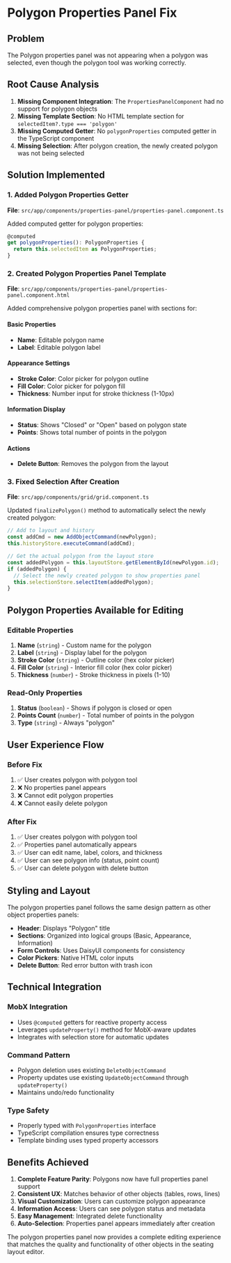 # Polygon Properties Panel Fix

## Problem
The Polygon properties panel was not appearing when a polygon was selected, even though the polygon tool was working correctly.

## Root Cause Analysis
1. **Missing Component Integration**: The `PropertiesPanelComponent` had no support for polygon objects
2. **Missing Template Section**: No HTML template section for `selectedItem?.type === 'polygon'`
3. **Missing Computed Getter**: No `polygonProperties` computed getter in the TypeScript component
4. **Missing Selection**: After polygon creation, the newly created polygon was not being selected

## Solution Implemented

### 1. Added Polygon Properties Getter
**File**: `src/app/components/properties-panel/properties-panel.component.ts`

Added computed getter for polygon properties:
```typescript
@computed
get polygonProperties(): PolygonProperties {
  return this.selectedItem as PolygonProperties;
}
```

### 2. Created Polygon Properties Panel Template
**File**: `src/app/components/properties-panel/properties-panel.component.html`

Added comprehensive polygon properties panel with sections for:

#### Basic Properties
- **Name**: Editable polygon name
- **Label**: Editable polygon label

#### Appearance Settings
- **Stroke Color**: Color picker for polygon outline
- **Fill Color**: Color picker for polygon fill
- **Thickness**: Number input for stroke thickness (1-10px)

#### Information Display
- **Status**: Shows "Closed" or "Open" based on polygon state
- **Points**: Shows total number of points in the polygon

#### Actions
- **Delete Button**: Removes the polygon from the layout

### 3. Fixed Selection After Creation
**File**: `src/app/components/grid/grid.component.ts`

Updated `finalizePolygon()` method to automatically select the newly created polygon:
```typescript
// Add to layout and history
const addCmd = new AddObjectCommand(newPolygon);
this.historyStore.executeCommand(addCmd);

// Get the actual polygon from the layout store
const addedPolygon = this.layoutStore.getElementById(newPolygon.id);
if (addedPolygon) {
  // Select the newly created polygon to show properties panel
  this.selectionStore.selectItem(addedPolygon);
}
```

## Polygon Properties Available for Editing

### Editable Properties
1. **Name** (`string`) - Custom name for the polygon
2. **Label** (`string`) - Display label for the polygon
3. **Stroke Color** (`string`) - Outline color (hex color picker)
4. **Fill Color** (`string`) - Interior fill color (hex color picker)
5. **Thickness** (`number`) - Stroke thickness in pixels (1-10)

### Read-Only Properties
1. **Status** (`boolean`) - Shows if polygon is closed or open
2. **Points Count** (`number`) - Total number of points in the polygon
3. **Type** (`string`) - Always "polygon"

## User Experience Flow

### Before Fix
1. ✅ User creates polygon with polygon tool
2. ❌ No properties panel appears
3. ❌ Cannot edit polygon properties
4. ❌ Cannot easily delete polygon

### After Fix
1. ✅ User creates polygon with polygon tool
2. ✅ Properties panel automatically appears
3. ✅ User can edit name, label, colors, and thickness
4. ✅ User can see polygon info (status, point count)
5. ✅ User can delete polygon with delete button

## Styling and Layout

The polygon properties panel follows the same design pattern as other object properties panels:
- **Header**: Displays "Polygon" title
- **Sections**: Organized into logical groups (Basic, Appearance, Information)
- **Form Controls**: Uses DaisyUI components for consistency
- **Color Pickers**: Native HTML color inputs
- **Delete Button**: Red error button with trash icon

## Technical Integration

### MobX Integration
- Uses `@computed` getters for reactive property access
- Leverages `updateProperty()` method for MobX-aware updates
- Integrates with selection store for automatic updates

### Command Pattern
- Polygon deletion uses existing `DeleteObjectCommand`
- Property updates use existing `UpdateObjectCommand` through `updateProperty()`
- Maintains undo/redo functionality

### Type Safety
- Properly typed with `PolygonProperties` interface
- TypeScript compilation ensures type correctness
- Template binding uses typed property accessors

## Benefits Achieved

1. **Complete Feature Parity**: Polygons now have full properties panel support
2. **Consistent UX**: Matches behavior of other objects (tables, rows, lines)
3. **Visual Customization**: Users can customize polygon appearance
4. **Information Access**: Users can see polygon status and metadata
5. **Easy Management**: Integrated delete functionality
6. **Auto-Selection**: Properties panel appears immediately after creation

The polygon properties panel now provides a complete editing experience that matches the quality and functionality of other objects in the seating layout editor.
